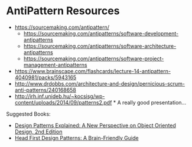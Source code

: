 
AntiPattern Resources
====

* https://sourcemaking.com/antipattern/
  * https://sourcemaking.com/antipatterns/software-development-antipatterns
  * https://sourcemaking.com/antipatterns/software-architecture-antipatterns
  * https://sourcemaking.com/antipatterns/software-project-management-antipatterns
* https://www.brainscape.com/flashcards/lecture-14-antipattern-4040981/packs/5943165
* http://www.drdobbs.com/architecture-and-design/pernicious-scrum-anti-patterns/240168658
* http://irh.inf.unideb.hu/~kocsisg/wp-content/uploads/2014/09/patterns2.pdf  * A really good presentation...


Suggested Books:
* [Design Patterns Explained: A New Perspective on Object Oriented Design, 2nd Edition](https://www.amazon.com/Design-Patterns-Explained-Perspective-Oriented/dp/0321247140)
* [Head First Design Patterns: A Brain-Friendly Guide](https://www.amazon.com/Head-First-Design-Patterns-Brain-Friendly/dp/0596007124)
